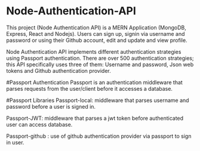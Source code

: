 # Node-Authentication-API
This project (Node Authentication API) is a MERN Application (MongoDB, Express, React and Nodejs). Users can sign up, signin via username and password or using their Github account, edit and update and view profile.


Node Authentication API implements different authentication strategies using Passport authentication. There are over 500 authentication strategies; this API specifically uses three of them:
Username and password, 
Json web tokens and 
Github authentication provider. 


#Passport Authentication
 Passport is an authentication middleware that parses requests from the user/client before it accesses a database.

#Passport Libraries
 Passport-local: middleware that parses username and password before a user is signed in.

 Passport-JWT: middleware that parses a jwt token before authenticated user can access database.

 Passport-github : use of github authentication provider via passport to sign in user.




